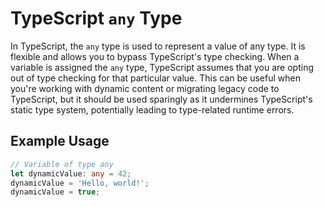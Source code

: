 # TypeScript `any` Type

In TypeScript, the `any` type is used to represent a value of any type. It is flexible and allows you to bypass TypeScript's type checking. When a variable is assigned the `any` type, TypeScript assumes that you are opting out of type checking for that particular value. This can be useful when you're working with dynamic content or migrating legacy code to TypeScript, but it should be used sparingly as it undermines TypeScript's static type system, potentially leading to type-related runtime errors.

## Example Usage

```typescript
// Variable of type any
let dynamicValue: any = 42;
dynamicValue = 'Hello, world!';
dynamicValue = true;
```
